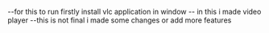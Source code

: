 --for this to run firstly install vlc application in window
-- in this i made video player 
--this is not final i made some changes or add more features 
